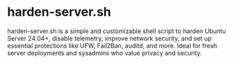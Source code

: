 # harden-server.sh
harden-server.sh is a simple and customizable shell script to harden Ubuntu Server 24.04+, disable telemetry, improve network security, and set up essential protections like UFW, Fail2Ban, auditd, and more. Ideal for fresh server deployments and sysadmins who value privacy and security.
